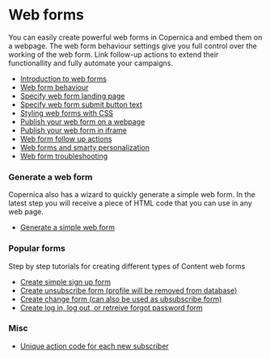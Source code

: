 # Web forms

You can easily create powerful web forms in Copernica and embed them on
a webpage. The web form behaviour settings give you full control over
the working of the web form. Link follow-up actions to extend their
functionallity and fully automate your campaigns.

-   [Introduction to web
    forms](./introduction-to-web-forms.md)
-   [Web form
    behaviour](./the-content-web-form-behaviour-wizard.md)
-   [Specify web form landing
    page](./specify-web-form-landing-page.md)
-   [Specify web form submit button
    text](./specify-web-form-submit-button-text.md)
-   [Styling web forms with
    CSS](./css-and-xslt.md)
-   [Publish your web form on a
    webpage](./publish-your-web-form.md)
-   [Publish your web form in
    iframe](./publish-webform-from-content-in-iframe.md)
-   [Web form follow up
    actions](./follow-up-actions-for-web-forms.md)
-   [Web forms and smarty
    personalization](./smarty-personalization-in-web-forms.md)
-   [Web form
    troubleshooting](./content-webform-troubleshoot-page.md)

### Generate a web form

Copernica also has a wizard to quickly generate a simple web form. In
the latest step you will receive a piece of HTML code that you can use
in any web page.

-   [Generate a simple web
    form](./generate-a-web-form-without-a-hassle.md)

### Popular forms

Step by step tutorials for creating different types of Content web forms

-   [Create simple sign up
    form](./newsletter-sign-up-form.md)
-   [Create unsubscribe form (profile will be removed from
    database)](./unsubscribe-form-remove-profile-entirely.md)
-   [Create change form (can also be used as ubsubscribe
    form)](./create-change-web-form.md)
-   [Create log in, log out, or retreive forgot password
    form](./login-logout-and-forgot-password-form.md)

### Misc

-   [Unique action code for each new
    subscriber](./unique-action-code-for-new-subscribers.md)

